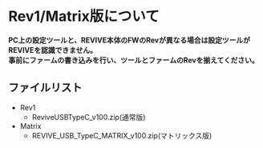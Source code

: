 # **Rev1/Matrix版について**

**PC上の設定ツールと、REVIVE本体のFWのRevが異なる場合は設定ツールがREVIVEを認識できません。**  
**事前にファームの書き込みを行い、ツールとファームのRevを揃えてください。**

## ファイルリスト
 - Rev1
   - ReviveUSBTypeC_v100.zip(通常版)
 - Matrix
   - REVIVE_USB_TypeC_MATRIX_v100.zip(マトリックス版)
